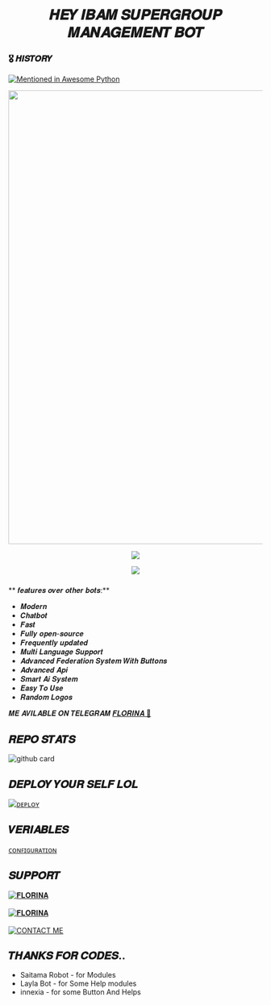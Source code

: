 <h1 align = "center"> 𝑯𝑬𝒀 𝑰𝑩𝑨𝑴 𝑺𝑼𝑷𝑬𝑹𝑮𝑹𝑶𝑼𝑷 𝑴𝑨𝑵𝑨𝑮𝑬𝑴𝑬𝑵𝑻 𝑩𝑶𝑻 </h1>

### 🎖 𝑯𝑰𝑺𝑻𝑶𝑹𝒀

[![Mentioned in Awesome Python](https://awesome.re/mentioned-badge.svg)](https://github.com/Itsunknown-12/TGN-Robot)

<p align = "center"><a herf = "https://t.me/Zaid2_Ro_bot" alt = "Zaid"><img src = "https://telegra.ph/file/54f8bedfdaca2954d2ed4.png" width = "900"></a></p>

<p align = "center">
<a href = "https://python.org">
<img src = "https://forthebadge.com/images/badges/made-with-python.svg">
</p>
</a>

<p align = "center">
<a href = "https://github.com/Itsunknown-12/Zaid-Robot">
<img src = "https://forthebadge.com/images/badges/open-source.svg">
</p>
</a>

###
** 𝒇𝒆𝒂𝒕𝒖𝒓𝒆𝒔 𝒐𝒗𝒆𝒓 𝒐𝒕𝒉𝒆𝒓 𝒃𝒐𝒕𝒔:**
- 𝑴𝒐𝒅𝒆𝒓𝒏
- 𝑪𝒉𝒂𝒕𝒃𝒐𝒕
- 𝑭𝒂𝒔𝒕
- 𝑭𝒖𝒍𝒍𝒚 𝒐𝒑𝒆𝒏-𝒔𝒐𝒖𝒓𝒄𝒆
- 𝑭𝒓𝒆𝒒𝒖𝒆𝒏𝒕𝒍𝒚 𝒖𝒑𝒅𝒂𝒕𝒆𝒅
- 𝑴𝒖𝒍𝒕𝒊 𝑳𝒂𝒏𝒈𝒖𝒂𝒈𝒆 𝑺𝒖𝒑𝒑𝒐𝒓𝒕
- 𝑨𝒅𝒗𝒂𝒏𝒄𝒆𝒅 𝑭𝒆𝒅𝒆𝒓𝒂𝒕𝒊𝒐𝒏 𝑺𝒚𝒔𝒕𝒆𝒎 𝑾𝒊𝒕𝒉 𝑩𝒖𝒕𝒕𝒐𝒏𝒔
- 𝑨𝒅𝒗𝒂𝒏𝒄𝒆𝒅 𝑨𝒑𝒊
- 𝑺𝒎𝒂𝒓𝒕 𝑨𝒊 𝑺𝒚𝒔𝒕𝒆𝒎
- 𝑬𝒂𝒔𝒚 𝑻𝒐 𝑼𝒔𝒆
- 𝑹𝒂𝒏𝒅𝒐𝒎 𝑳𝒐𝒈𝒐𝒔

𝑴𝑬 𝑨𝑽𝑰𝑳𝑨𝑩𝑳𝑬 𝑶𝑵 𝑻𝑬𝑳𝑬𝑮𝑹𝑨𝑴 [𝑭𝑳𝑶𝑹𝑰𝑵𝑨 💞](https://t.me/TGN_RO_BOT)</br>


## 𝑹𝑬𝑷𝑶 𝑺𝑻𝑨𝑻𝑺
![github card](https://github-readme-stats.vercel.app/api/pin/?username=Itsunknown-12&repo=TGN-Robot&theme=dark)

## 𝑫𝑬𝑷𝑳𝑶𝒀 𝒀𝑶𝑼𝑹 𝑺𝑬𝑳𝑭 𝑳𝑶𝑳
[![ᴅᴇᴘʟᴏʏ](https://www.herokucdn.com/deploy/button.svg)](https://heroku.com/deploy?template=https://github.com/Itsunknown-12/TGN-Robot)


## 𝑽𝑬𝑹𝑰𝑨𝑩𝑳𝑬𝑺
[ᴄᴏɴꜰɪɢᴜʀᴀᴛɪᴏɴ](https://github.com/Itsunknown-12/Zaid-Robot/blob/master/Configuration)

## 𝑺𝑼𝑷𝑷𝑶𝑹𝑻
[![𝐅𝐋𝐎𝐑𝐈𝐍𝐀](https://img.shields.io/badge/Zaid-Channel-red?style=for-the-badge&logo=telegram)](https://t.me/SUPERIOR_BOTS)</br></br>
[![𝐅𝐋𝐎𝐑𝐈𝐍𝐀](https://img.shields.io/badge/Superior-Group-red?style=for-the-badge&logo=telegram)](https://t.me/SUPERIOR_SUPPORT)</br></br>
[![CONTACT ME](https://img.shields.io/badge/Telegram-Contact%20Me-informational)](https://t.me/Timesisnotwaiting)

## 𝑻𝑯𝑨𝑵𝑲𝑺 𝑭𝑶𝑹 𝑪𝑶𝑫𝑬𝑺..

 - Saitama Robot - for Modules
 - Layla Bot - for Some Help modules
 - innexia - for some Button And Helps


